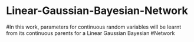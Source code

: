 # Linear-Gaussian-Bayesian-Network
#In this work, parameters for continuous random variables will be learnt from its continuous parents for a Linear Gaussian Bayesian #Network


